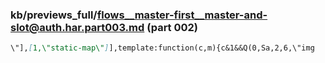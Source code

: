 ### kb/previews_full/flows__master-first__master-and-slot@auth.har.part003.md (part 002)

```md
\"],[1,\"static-map\"]],template:function(c,m){c&1&&Q(0,Sa,2,6,\"img
```

```
